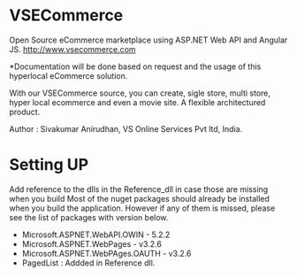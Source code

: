 # VSECommerce
Open Source eCommerce marketplace using ASP.NET Web API and Angular JS. http://www.vsecommerce.com

*Documentation will be done based on request and the usage of this hyperlocal eCommerce solution.

With our VSECommerce source, you can create, sigle store, multi store, hyper local ecommerce and even a movie site. A flexible architectured product.

Author : Sivakumar Anirudhan, VS Online Services Pvt ltd, India.

# Setting UP

Add reference to the dlls in the Reference_dll in case those are missing when you build
Most of the nuget packages should already be installed when you build the application. 
However if any of them is missed, please see the list of packages with version below.

* Microsoft.ASPNET.WebAPI.OWIN - 5.2.2
* Microsoft.ASPNET.WebPages - v3.2.6
* Microsoft.ASPNET.WebPAges.OAUTH - v3.2.6
* PagedList : Addded in Reference dll.
